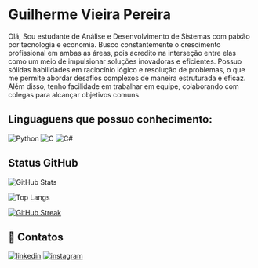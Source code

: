 # Guilherme Vieira Pereira

Olá, Sou estudante de Análise e Desenvolvimento de Sistemas com paixão por tecnologia e economia. Busco constantemente o crescimento profissional em ambas as áreas, pois acredito na interseção entre elas como um meio de impulsionar soluções inovadoras e eficientes.
Possuo sólidas habilidades em raciocínio lógico e resolução de problemas, o que me permite abordar desafios complexos de maneira estruturada e eficaz. Além disso, tenho facilidade em trabalhar em equipe, colaborando com colegas para alcançar objetivos comuns.

## Linguaguens que possuo conhecimento:

![Python](https://img.shields.io/badge/Python-000?style=for-the-badge&logo=python)
![C](https://img.shields.io/badge/C-000?style=for-the-badge&logo=c)
![C#](https://img.shields.io/badge/C%23-000?style=for-the-badge&logo=c-sharp&logoColor=823085)

## Status GitHub

![GitHub Stats](https://github-readme-stats.vercel.app/api?username=v-gui&theme=transparent&bg_color=000&border_color=30A3DC&show_icons=true&icon_color=30A3DC&title_color=E94D5F&text_color=FFF)

![Top Langs](https://github-readme-stats-git-masterrstaa-rickstaa.vercel.app/api/top-langs/?username=v-gui&layout=compact&bg_color=000&border_color=30A3DC&title_color=E94D5F&text_color=FFF)

[![GitHub Streak](https://streak-stats.demolab.com/?user=v-gui&theme=bear&background=000&border=30A3DC&dates=FFF)](https://git.io/streak-stats)


## 🔗 Contatos

[![linkedin](https://img.shields.io/badge/linkedin-0A66C2?style=for-the-badge&logo=linkedin&logoColor=white)](https://www.linkedin.com/in/guilherme-vieira-pereira-035159163)
[![instagram](https://img.shields.io/badge/instagram-1DA1F2?style=for-the-badge&logo=instagram&logoColor=white)](https://instagram.com/vieira_guilherme)
